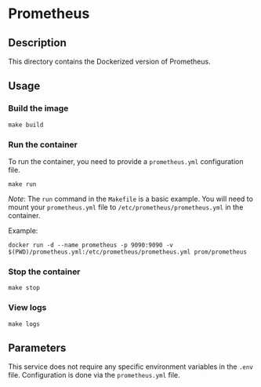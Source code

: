 # Prometheus

## Description

This directory contains the Dockerized version of Prometheus.

## Usage

### Build the image

```
make build
```

### Run the container

To run the container, you need to provide a `prometheus.yml` configuration file.

```
make run
```

*Note*: The `run` command in the `Makefile` is a basic example. You will need to mount your `prometheus.yml` file to `/etc/prometheus/prometheus.yml` in the container.

Example:
```
docker run -d --name prometheus -p 9090:9090 -v $(PWD)/prometheus.yml:/etc/prometheus/prometheus.yml prom/prometheus
```

### Stop the container

```
make stop
```

### View logs

```
make logs
```

## Parameters

This service does not require any specific environment variables in the `.env` file. Configuration is done via the `prometheus.yml` file.
